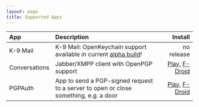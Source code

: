 ```yaml
---
layout: page
title: Supported Apps
---
```


| App            | Description   | Install |
|:-------------- |:------------- | -------:|
| K-9 Mail       | K-9 Mail: OpenKeychain support available in current [alpha build](https://github.com/k9mail/k-9/releases/tag/4.904)! | no release |
| Conversations  | Jabber/XMPP client with OpenPGP support | [Play](https://play.google.com/store/apps/details?id=eu.siacs.conversations), [F-Droid](https://f-droid.org/app/eu.siacs.conversations) |
| PGPAuth        | App to send a PGP-signed request to a server to open or close something, e.g. a door | [Play](https://play.google.com/store/apps/details?id=org.lf_net.pgpunlocker), [F-Droid](https://f-droid.org/app/org.lf_net.pgpunlocker) |
